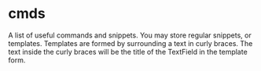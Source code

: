 # cmds

A list of useful commands and snippets.
You may store regular snippets, or templates.
Templates are formed by surrounding a text in curly braces. The text inside the curly braces will be the title of the TextField in the template form.
